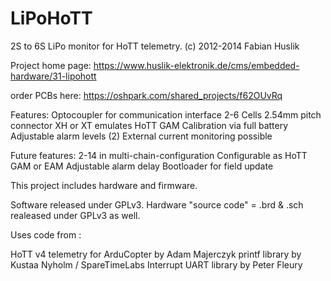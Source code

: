 LiPoHoTT
========

2S to 6S LiPo monitor for HoTT telemetry.
(c) 2012-2014 Fabian Huslik

Project home page:
https://www.huslik-elektronik.de/cms/embedded-hardware/31-lipohott

order PCBs here:
https://oshpark.com/shared_projects/f62OUvRq

Features:
Optocoupler for communication interface
2-6 Cells
2.54mm pitch connector XH or XT
emulates HoTT GAM
Calibration via full battery
Adjustable alarm levels (2)
External current monitoring possible

Future features:
2-14 in multi-chain-configuration
Configurable as HoTT GAM or EAM
Adjustable alarm delay
Bootloader for field update


This project includes hardware and firmware.

Software released under GPLv3.
Hardware "source code" = .brd & .sch realeased under GPLv3 as well.

Uses code from :

HoTT v4 telemetry for ArduCopter by Adam Majerczyk
printf library by Kustaa Nyholm / SpareTimeLabs
Interrupt UART library by Peter Fleury